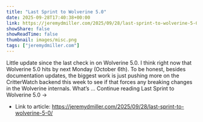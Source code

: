```yaml
---
title: "Last Sprint to Wolverine 5.0"
date: 2025-09-28T17:40:38+00:00
link: https://jeremydmiller.com/2025/09/28/last-sprint-to-wolverine-5-0/
showShare: false
showReadTime: false
thumbnail: images/misc.png
tags: ["jeremydmiller.com"]
---
```

Little update since the last check in on Wolverine 5.0. I think right now that Wolverine 5.0 hits by next Monday (October 6th). To be honest, besides documentation updates, the biggest work is just pushing more on the CritterWatch backend this week to see if that forces any breaking changes in the Wolverine internals. What’s … Continue reading Last Sprint to Wolverine 5.0 →

- Link to article: https://jeremydmiller.com/2025/09/28/last-sprint-to-wolverine-5-0/
